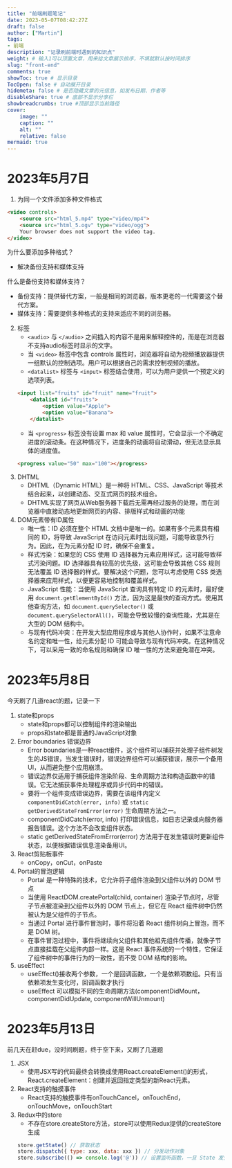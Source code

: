 ```yaml
---
title: "前端刷题笔记"
date: 2023-05-07T08:42:27Z
draft: false
author: ["Martin"]
tags: 
- 前端
description: "记录刷前端时遇到的知识点"
weight: # 输入1可以顶置文章，用来给文章展示排序，不填就默认按时间排序
slug: "front-end"
comments: true
showToc: true # 显示目录
TocOpen: false # 自动展开目录
hidemeta: false # 是否隐藏文章的元信息，如发布日期、作者等
disableShare: true # 底部不显示分享栏
showbreadcrumbs: true #顶部显示当前路径
cover:
    image: ""
    caption: ""
    alt: ""
    relative: false
mermaid: true
---
```

# 2023年5月7日
1. 为同一个文件添加多种文件格式
```html
<video controls>
    <source src="html_5.mp4" type="video/mp4">
    <source src="html_5.ogv" type="video/ogg">
    Your browser does not support the video tag.
</video>
```
为什么要添加多种格式？
- 解决备份支持和媒体支持

什么是备份支持和媒体支持？
- 备份支持：提供替代方案，一般是相同的浏览器，版本更老的一代需要这个替代方案。
- 媒体支持：需要提供多种格式的支持来适应不同的浏览器。

2. 标签
    - ```<audio>``` 与 ```</audio>``` 之间插入的内容不是用来解释控件的，而是在浏览器不支持audio标签时显示的文字。
    - 当 ```<video>``` 标签中包含 controls 属性时，浏览器将自动为视频播放器提供一组默认的控制选项。用户可以根据自己的需求控制视频的播放。
    - ```<datalist>``` 标签与 ```<input>``` 标签结合使用，可以为用户提供一个预定义的选项列表。
    ```html
    <input list="fruits" id="fruit" name="fruit">
        <datalist id="fruits">      
            <option value="Apple">
            <option value="Banana">
        </datalist>
    ```
    - 当 ```<progress>``` 标签没有设置 max 和 value 属性时，它会显示一个不确定进度的滚动条。在这种情况下，进度条的动画将自动滑动，但无法显示具体的进度值。
    ```html
    <progress value="50" max="100"></progress>
    ```
3. DHTML
    - DHTML（Dynamic HTML）是一种将 HTML、CSS、JavaScript 等技术结合起来，以创建动态、交互式网页的技术组合。
    - DHTML实现了网页从Web服务器下载后无需再经过服务的处理，而在浏览器中直接动态地更新网页的内容、排版样式和动画的功能
4. DOM元素带有ID属性
    - 唯一性：ID 必须在整个 HTML 文档中是唯一的。如果有多个元素具有相同的 ID，将导致 JavaScript 在访问元素时出现问题，可能导致意外行为。因此，在为元素分配 ID 时，确保不会重复。
    - 样式污染：如果您的 CSS 使用 ID 选择器为元素应用样式，这可能导致样式污染问题。ID 选择器具有较高的优先级，这可能会导致其他 CSS 规则无法覆盖 ID 选择器的样式。要解决这个问题，您可以考虑使用 CSS 类选择器来应用样式，以便更容易地控制和覆盖样式。
    - JavaScript 性能：当使用 JavaScript 查询具有特定 ID 的元素时，最好使用 ```document.getElementById()``` 方法，因为这是最快的查询方式。使用其他查询方法，如 ```document.querySelector()``` 或 ```document.querySelectorAll()```，可能会导致较慢的查询性能，尤其是在大型的 DOM 结构中。
    - 与现有代码冲突：在开发大型应用程序或与其他人协作时，如果不注意命名约定和唯一性，给元素分配 ID 可能会导致与现有代码冲突。在这种情况下，可以采用一致的命名规则和确保 ID 唯一性的方法来避免潜在冲突。

# 2023年5月8日
今天刷了几道react的题，记录一下
1. state和props
    - state和props都可以控制组件的渲染输出
    - props和state都是普通的JavaScript对象
2. Error boundaries 错误边界
    - Error boundaries是一种react组件，这个组件可以捕获并处理子组件树发生的JS错误，当发生错误时，错误边界组件可以捕获错误，展示一个备用 UI，从而避免整个应用崩溃。
    - 错误边界仅适用于捕获组件渲染阶段、生命周期方法和构造函数中的错误。它无法捕获事件处理程序或异步代码中的错误。
    - 要将一个组件变成错误边界，需要在该组件内定义 ```componentDidCatch(error, info)``` 或 ```static getDerivedStateFromError(error)``` 生命周期方法之一。
    - componentDidCatch(error, info) 打印错误信息，如日志记录或向服务器报告错误。这个方法不会改变组件状态。
    - static getDerivedStateFromError(error) 方法用于在发生错误时更新组件状态，以便根据错误信息渲染备用UI。
3. React剪贴板事件
    - onCopy，onCut，onPaste
4. Portal的冒泡逻辑
    - Portal 是一种特殊的技术，它允许将子组件渲染到父组件以外的 DOM 节点
    - 当使用 ReactDOM.createPortal(child, container) 渲染子节点时，尽管子节点被渲染到父组件以外的 DOM 节点上，但它在 React 组件树中仍然被认为是父组件的子节点。
    - 当通过 Portal 进行事件冒泡时，事件将沿着 React 组件树向上冒泡，而不是 DOM 树。
    - 在事件冒泡过程中，事件将继续向父组件和其他祖先组件传播，就像子节点直接挂载在父组件内部一样。这是 React 事件系统的一个特性，它保证了组件树中的事件行为的一致性，而不受 DOM 结构的影响。
5. useEffect
    - useEffect()接收两个参数，一个是回调函数，一个是依赖项数组。只有当依赖项发生变化时，回调函数才执行
    - useEffect 可以模拟不同的生命周期方法(componentDidMount，componentDidUpdate, componentWillUnmount)

# 2023年5月13日
前几天在赶due，没时间刷题，终于空下来，又刷了几道题
1. JSX
    - 使用JSX写的代码最终会转换成使用React.createElement()的形式，React.createElement：创建并返回指定类型的新React元素。
2. React支持的触摸事件
    - React支持的触摸事件有onTouchCancel，onTouchEnd，onTouchMove，onTouchStart
3. Redux中的store
    - 不存在store.createStore方法，store可以使用Redux提供的createStore生成
    ```javascript
    store.getState() // 获取状态      
    store.dispatch({ type: xxx, data: xxx }) // 分发动作对象      
    store.subscribe(() => console.log('@')) // 设置监听函数，一旦 State 发生变化，就自动执行这个函数     
    ```